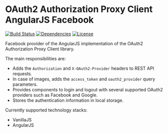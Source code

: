 # OAuth2 Authorization Proxy Client AngularJS Facebook

[![Build Status](https://travis-ci.org/szgabsz91/oauth2-authorization-proxy-client.svg?branch=master)](https://travis-ci.org/szgabsz91/oauth2-authorization-proxy-client)
[![Dependencies](https://img.shields.io/david/szgabsz91/oauth2-authorization-proxy-client.svg)](https://david-dm.org/szgabsz91/oauth2-authorization-proxy-client)
[![License](https://img.shields.io/github/license/szgabsz91/oauth2-authorization-proxy-client.svg)](https://github.com/szgabsz91/oauth2-authorization-proxy-client/blob/master/LICENSE)

Facebook provider of the AngularJS implementation of the OAuth2 Authorization Proxy Client library.

The main responsibilities are:

* Adds the `Authorization` and `X-OAuth2-Provider` headers to REST API requests.
* In case of images, adds the `access_token` and `oauth2_provider` query parameters.
* Provides components to login and logout with several supported OAuth2 providers such as Facebook and Google.
* Stores the authentication information in local storage.

Currently supported technology stacks:

* VanillaJS
* AngularJS
